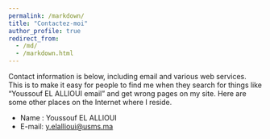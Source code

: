 ```yaml
---
permalink: /markdown/
title: "Contactez-moi"
author_profile: true
redirect_from: 
  - /md/
  - /markdown.html
---
```


Contact information is below, including email and various web services.  This is to make it easy for people to find me when they search for things like “Youssouf EL ALLIOUI email” and get wrong pages on my site.  Here are some other places on the Internet where I reside.

* Name : Youssouf EL ALLIOUI
* E-mail: y.elallioui@usms.ma
